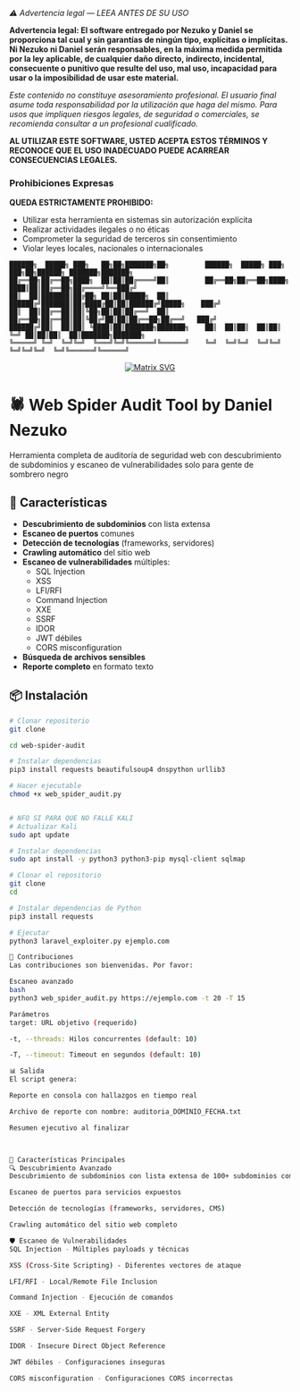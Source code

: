 *⚠️ Advertencia legal — LEEA ANTES DE SU USO*

**Advertencia legal: El software entregado por Nezuko y Daniel se proporciona tal cual y sin garantías de ningún tipo, explícitas o implícitas. Ni Nezuko ni Daniel serán responsables, en la máxima medida permitida por la ley aplicable, de cualquier daño directo, indirecto, incidental, consecuente o punitivo que resulte del uso, mal uso, incapacidad para usar o la imposibilidad de usar este material.**

*Este contenido no constituye asesoramiento profesional. El usuario final asume toda responsabilidad por la utilización que haga del mismo. Para usos que impliquen riesgos legales, de seguridad o comerciales, se recomienda consultar a un profesional cualificado.*


**AL UTILIZAR ESTE SOFTWARE, USTED ACEPTA ESTOS TÉRMINOS Y RECONOCE QUE EL USO INADECUADO PUEDE ACARREAR CONSECUENCIAS LEGALES.**


### Prohibiciones Expresas
**QUEDA ESTRICTAMENTE PROHIBIDO:**
- Utilizar esta herramienta en sistemas sin autorización explícita
- Realizar actividades ilegales o no éticas
- Comprometer la seguridad de terceros sin consentimiento
- Violar leyes locales, nacionales o internacionales


```ascii
██████╗  █████╗ ███╗   ██╗██╗███████╗██╗         ██████╗  █████╗ ███╗   ███╗██╗██████╗ ███████╗███████╗
██╔══██╗██╔══██╗████╗  ██║██║██╔════╝██║         ██╔══██╗██╔══██╗████╗ ████║██║██╔══██╗██╔════╝╚══███╔╝
██║  ██║███████║██╔██╗ ██║██║█████╗  ██║         ██████╔╝███████║██╔████╔██║██║██████╔╝█████╗    ███╔╝ 
██║  ██║██╔══██║██║╚██╗██║██║██╔══╝  ██║         ██╔══██╗██╔══██║██║╚██╔╝██║██║██╔══██╗██╔══╝   ███╔╝  
██████╔╝██║  ██║██║ ╚████║██║███████╗███████╗    ██║  ██║██║  ██║██║ ╚═╝ ██║██║██║  ██║███████╗███████╗
╚═════╝ ╚═╝  ╚═╝╚═╝  ╚═══╝╚═╝╚══════╝╚══════╝    ╚═╝  ╚═╝╚═╝  ╚═╝╚═╝     ╚═╝╚═╝╚═╝  ╚═╝╚══════╝╚══════╝
```

<div align="center">
  
[![Matrix SVG](https://raw.githubusercontent.com/rodrigograca31/rodrigograca31/master/matrix.svg)](https://github.com/ELDANI1)

</div>



# 🕷️ Web Spider Audit Tool by Daniel Nezuko


Herramienta completa de auditoría de seguridad web con descubrimiento de subdominios y escaneo de vulnerabilidades solo  para gente de sombrero negro

## 🚀 Características

- **Descubrimiento de subdominios** con lista extensa
- **Escaneo de puertos** comunes
- **Detección de tecnologías** (frameworks, servidores)
- **Crawling automático** del sitio web
- **Escaneo de vulnerabilidades** múltiples:
  - SQL Injection
  - XSS
  - LFI/RFI
  - Command Injection
  - XXE
  - SSRF
  - IDOR
  - JWT débiles
  - CORS misconfiguration
- **Búsqueda de archivos sensibles**
- **Reporte completo** en formato texto

## 📦 Instalación

```bash
# Clonar repositorio
git clone 

cd web-spider-audit

# Instalar dependencias
pip3 install requests beautifulsoup4 dnspython urllib3

# Hacer ejecutable
chmod +x web_spider_audit.py


# NFO SI PARA QUE NO FALLE KALI 
# Actualizar Kali
sudo apt update

# Instalar dependencias
sudo apt install -y python3 python3-pip mysql-client sqlmap

# Clonar el repositorio
git clone 
cd 

# Instalar dependencias de Python
pip3 install requests

# Ejecutar
python3 laravel_exploiter.py ejemplo.com  

🤝 Contribuciones
Las contribuciones son bienvenidas. Por favor:

Escaneo avanzado
bash
python3 web_spider_audit.py https://ejemplo.com -t 20 -T 15

Parámetros
target: URL objetivo (requerido)

-t, --threads: Hilos concurrentes (default: 10)

-T, --timeout: Timeout en segundos (default: 10)

📊 Salida
El script genera:

Reporte en consola con hallazgos en tiempo real

Archivo de reporte con nombre: auditoria_DOMINIO_FECHA.txt

Resumen ejecutivo al finalizar



🚀 Características Principales
🔍 Descubrimiento Avanzado
Descubrimiento de subdominios con lista extensa de 100+ subdominios comunes

Escaneo de puertos para servicios expuestos

Detección de tecnologías (frameworks, servidores, CMS)

Crawling automático del sitio web completo

🛡️ Escaneo de Vulnerabilidades
SQL Injection - Múltiples payloads y técnicas

XSS (Cross-Site Scripting) - Diferentes vectores de ataque

LFI/RFI - Local/Remote File Inclusion

Command Injection - Ejecución de comandos

XXE - XML External Entity

SSRF - Server-Side Request Forgery

IDOR - Insecure Direct Object Reference

JWT débiles - Configuraciones inseguras

CORS misconfiguration - Configuraciones CORS incorrectas